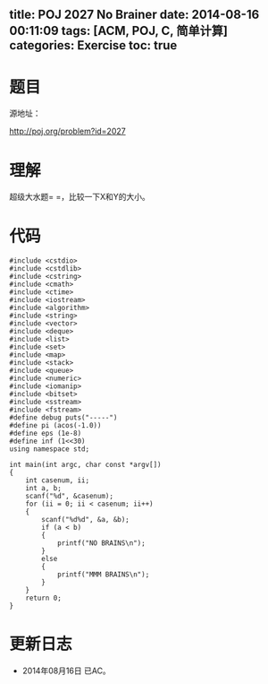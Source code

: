 title: POJ 2027 No Brainer
date: 2014-08-16 00:11:09
tags: [ACM, POJ, C, 简单计算]
categories: Exercise
toc: true
---
# 题目
源地址：

http://poj.org/problem?id=2027

# 理解
超级大水题= =，比较一下X和Y的大小。

<!-- more -->

# 代码
```
#include <cstdio>
#include <cstdlib>
#include <cstring>
#include <cmath>
#include <ctime>
#include <iostream>
#include <algorithm>
#include <string>
#include <vector>
#include <deque>
#include <list>
#include <set>
#include <map>
#include <stack>
#include <queue>
#include <numeric>
#include <iomanip>
#include <bitset>
#include <sstream>
#include <fstream>
#define debug puts("-----")
#define pi (acos(-1.0))
#define eps (1e-8)
#define inf (1<<30)
using namespace std;

int main(int argc, char const *argv[])
{
    int casenum, ii;
    int a, b;
    scanf("%d", &casenum);
    for (ii = 0; ii < casenum; ii++)
    {
        scanf("%d%d", &a, &b);
        if (a < b)
        {
            printf("NO BRAINS\n");
        }
        else
        {
            printf("MMM BRAINS\n");
        }
    }
    return 0;
}
```

# 更新日志
- 2014年08月16日 已AC。
